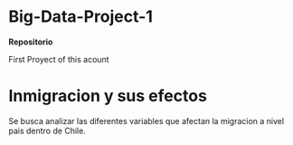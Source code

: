 # Big-Data-Project-1
**Repositorio**

First Proyect of this acount

# Inmigracion y sus efectos
Se busca analizar las diferentes variables que afectan la migracion a nivel pais dentro de Chile.

